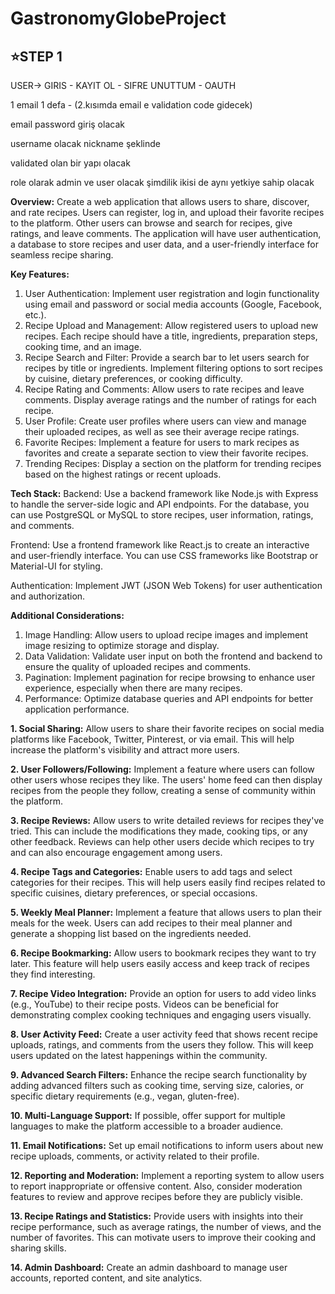 # GastronomyGlobeProject
## ⭐STEP 1

USER→ GIRIS - KAYIT OL - SIFRE UNUTTUM - OAUTH

1 email 1 defa - (2.kısımda email e validation code gidecek)

email password giriş olacak

username olacak nickname şeklinde

validated olan bir yapı olacak

role olarak admin ve user olacak şimdilik ikisi de aynı yetkiye sahip olacak

**Overview:**
Create a web application that allows users to share, discover, and rate recipes. Users can register, log in, and upload their favorite recipes to the platform. Other users can browse and search for recipes, give ratings, and leave comments. The application will have user authentication, a database to store recipes and user data, and a user-friendly interface for seamless recipe sharing.

**Key Features:**

1. User Authentication: Implement user registration and login functionality using email and password or social media accounts (Google, Facebook, etc.).
2. Recipe Upload and Management: Allow registered users to upload new recipes. Each recipe should have a title, ingredients, preparation steps, cooking time, and an image.
3. Recipe Search and Filter: Provide a search bar to let users search for recipes by title or ingredients. Implement filtering options to sort recipes by cuisine, dietary preferences, or cooking difficulty.
4. Recipe Rating and Comments: Allow users to rate recipes and leave comments. Display average ratings and the number of ratings for each recipe.
5. User Profile: Create user profiles where users can view and manage their uploaded recipes, as well as see their average recipe ratings.
6. Favorite Recipes: Implement a feature for users to mark recipes as favorites and create a separate section to view their favorite recipes.
7. Trending Recipes: Display a section on the platform for trending recipes based on the highest ratings or recent uploads.

**Tech Stack:**
Backend: Use a backend framework like Node.js with Express to handle the server-side logic and API endpoints. For the database, you can use PostgreSQL or MySQL to store recipes, user information, ratings, and comments.

Frontend: Use a frontend framework like React.js to create an interactive and user-friendly interface. You can use CSS frameworks like Bootstrap or Material-UI for styling.

Authentication: Implement JWT (JSON Web Tokens) for user authentication and authorization.

**Additional Considerations:**

1. Image Handling: Allow users to upload recipe images and implement image resizing to optimize storage and display.
2. Data Validation: Validate user input on both the frontend and backend to ensure the quality of uploaded recipes and comments.
3. Pagination: Implement pagination for recipe browsing to enhance user experience, especially when there are many recipes.
4. Performance: Optimize database queries and API endpoints for better application performance.

**1. Social Sharing:** Allow users to share their favorite recipes on social media platforms like Facebook, Twitter, Pinterest, or via email. This will help increase the platform's visibility and attract more users.

**2. User Followers/Following:** Implement a feature where users can follow other users whose recipes they like. The users' home feed can then display recipes from the people they follow, creating a sense of community within the platform.

**3. Recipe Reviews:** Allow users to write detailed reviews for recipes they've tried. This can include the modifications they made, cooking tips, or any other feedback. Reviews can help other users decide which recipes to try and can also encourage engagement among users.

**4. Recipe Tags and Categories:** Enable users to add tags and select categories for their recipes. This will help users easily find recipes related to specific cuisines, dietary preferences, or special occasions.

**5. Weekly Meal Planner:** Implement a feature that allows users to plan their meals for the week. Users can add recipes to their meal planner and generate a shopping list based on the ingredients needed.

**6. Recipe Bookmarking:** Allow users to bookmark recipes they want to try later. This feature will help users easily access and keep track of recipes they find interesting.

**7. Recipe Video Integration:** Provide an option for users to add video links (e.g., YouTube) to their recipe posts. Videos can be beneficial for demonstrating complex cooking techniques and engaging users visually.

**8. User Activity Feed:** Create a user activity feed that shows recent recipe uploads, ratings, and comments from the users they follow. This will keep users updated on the latest happenings within the community.

**9. Advanced Search Filters:** Enhance the recipe search functionality by adding advanced filters such as cooking time, serving size, calories, or specific dietary requirements (e.g., vegan, gluten-free).

**10. Multi-Language Support:** If possible, offer support for multiple languages to make the platform accessible to a broader audience.

**11. Email Notifications:** Set up email notifications to inform users about new recipe uploads, comments, or activity related to their profile.

**12. Reporting and Moderation:** Implement a reporting system to allow users to report inappropriate or offensive content. Also, consider moderation features to review and approve recipes before they are publicly visible.

**13. Recipe Ratings and Statistics:** Provide users with insights into their recipe performance, such as average ratings, the number of views, and the number of favorites. This can motivate users to improve their cooking and sharing skills.

**14. Admin Dashboard:** Create an admin dashboard to manage user accounts, reported content, and site analytics.
